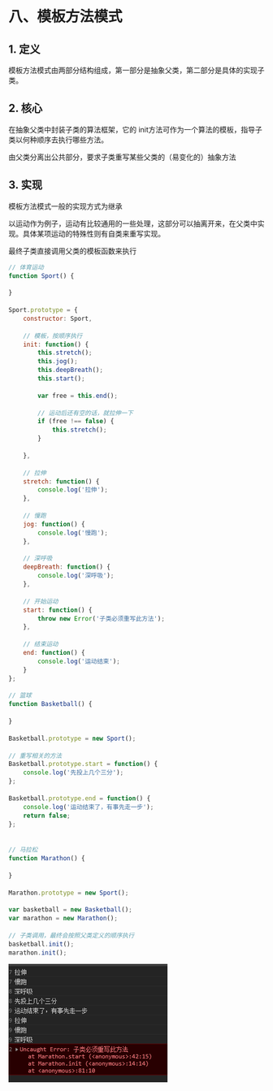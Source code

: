# 八、模板方法模式

## 1. 定义

模板方法模式由两部分结构组成，第一部分是抽象父类，第二部分是具体的实现子类。

## 2. 核心

在抽象父类中封装子类的算法框架，它的 init方法可作为一个算法的模板，指导子类以何种顺序去执行哪些方法。

由父类分离出公共部分，要求子类重写某些父类的（易变化的）抽象方法

## 3. 实现

模板方法模式一般的实现方式为继承

以运动作为例子，运动有比较通用的一些处理，这部分可以抽离开来，在父类中实现。具体某项运动的特殊性则有自类来重写实现。

最终子类直接调用父类的模板函数来执行

```javascript
// 体育运动
function Sport() {

}

Sport.prototype = {
    constructor: Sport,
    
    // 模板，按顺序执行
    init: function() {
        this.stretch();
        this.jog();
        this.deepBreath();
        this.start();

        var free = this.end();
        
        // 运动后还有空的话，就拉伸一下
        if (free !== false) {
            this.stretch();
        }
        
    },
    
    // 拉伸
    stretch: function() {
        console.log('拉伸');
    },
    
    // 慢跑
    jog: function() {
        console.log('慢跑');
    },
    
    // 深呼吸
    deepBreath: function() {
        console.log('深呼吸');
    },

    // 开始运动
    start: function() {
        throw new Error('子类必须重写此方法');
    },

    // 结束运动
    end: function() {
        console.log('运动结束');
    }
};

// 篮球
function Basketball() {

}

Basketball.prototype = new Sport();

// 重写相关的方法
Basketball.prototype.start = function() {
    console.log('先投上几个三分');
};

Basketball.prototype.end = function() {
    console.log('运动结束了，有事先走一步');
    return false;
};


// 马拉松
function Marathon() {

}

Marathon.prototype = new Sport();

var basketball = new Basketball();
var marathon = new Marathon();

// 子类调用，最终会按照父类定义的顺序执行
basketball.init();
marathon.init();
```

![](./images/模板方法模式.png)
